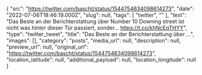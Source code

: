 {
  "src": "https://twitter.com/bascht/status/1544754634098614273",
  "date": "2022-07-06T18:46:19.000Z",
  "slug": null,
  "tags": [
    "twitter",
    ""
  ],
  "text": "Das Beste an der Berichterstattung über Number 10 Downing street ist nicht was *hinter* dieser Tür passiert, sonder… https://t.co/khNcEqTHYY",
  "type": "twitter_tweet",
  "title": "Das Beste an der Berichterstattung über …",
  "images": [],
  "category": "posts",
  "media_url": null,
  "description": null,
  "preview_url": null,
  "original_url": "https://twitter.com/bascht/status/1544754634098614273",
  "location_latitude": null,
  "additional_payload": null,
  "location_longitude": null
}